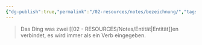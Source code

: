 ```yaml
---
{"dg-publish":true,"permalink":"/02-resources/notes/bezeichnung/","tags":["datenbank"],"noteIcon":"","updated":"2025-09-05T10:12:28.422+02:00"}
---
```


> Das Ding was zwei [[02 - RESOURCES/Notes/Entität\|Entität]]en verbindet, es wird immer als ein Verb eingegeben.

